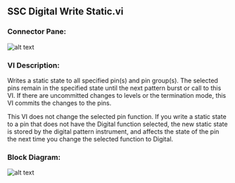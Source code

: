 ## **SSC Digital Write Static.vi**
### Connector Pane:
![alt text](/Digital/SSC%20Digital/Static/SSC%20Digital%20Write%20Static.vic.png "SSC Digital Write Static.vi connector pane")

### VI Description:
Writes a static state to all specified pin(s) and pin group(s). The selected pins remain in the specified state until the next pattern burst or call to this VI. If there are uncommitted changes to levels or the termination mode, this VI commits the changes to the pins.

This VI does not change the selected pin function. If you write a static state to a pin that does not have the Digital function selected, the new static state is stored by the digital pattern instrument, and affects the state of the pin the next time you change the selected function to Digital.


### Block Diagram:
![alt text](/Digital/SSC%20Digital/Static/SSC%20Digital%20Write%20Static.vid.png "SSC Digital Write Static.vi block diagram")
